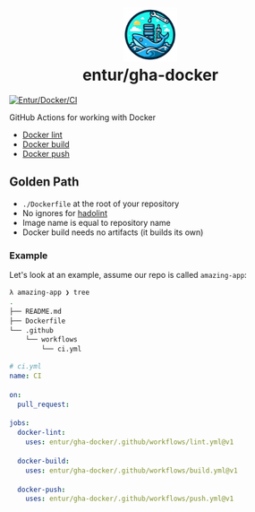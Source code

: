 <h1 align="center">
      <img src="logo.png" width="96px" height="96px" />
      <br>entur/gha-docker<br>
</h1>

[![Entur/Docker/CI](https://github.com/entur/gha-docker/actions/workflows/ci.yml/badge.svg?event=pull_request)](https://github.com/entur/gha-docker/actions/workflows/ci.yml)

GitHub Actions for working with Docker

- [Docker lint](../README-lint.md)
- [Docker build](../README-build.md)
- [Docker push](../README-push.md)

## Golden Path

- `./Dockerfile` at the root of your repository
- No ignores for [hadolint](https://hadolint.github.io/hadolint/)
- Image name is equal to repository name
- Docker build needs no artifacts (it builds its own)

### Example

Let's look at an example, assume our repo is called `amazing-app`:

```sh
λ amazing-app ❯ tree
.
├── README.md
├── Dockerfile
└── .github
    └── workflows
        └── ci.yml
```

```yaml
# ci.yml
name: CI

on:
  pull_request:

jobs:
  docker-lint:
    uses: entur/gha-docker/.github/workflows/lint.yml@v1

  docker-build:
    uses: entur/gha-docker/.github/workflows/build.yml@v1

  docker-push:
    uses: entur/gha-docker/.github/workflows/push.yml@v1
```

